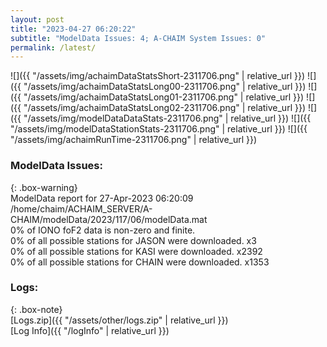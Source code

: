 ```yaml
---
layout: post
title: "2023-04-27 06:20:22"
subtitle: "ModelData Issues: 4; A-CHAIM System Issues: 0"
permalink: /latest/
---
```


![]({{ "/assets/img/achaimDataStatsShort-2311706.png" | relative_url }})
![]({{ "/assets/img/achaimDataStatsLong00-2311706.png" | relative_url }})
![]({{ "/assets/img/achaimDataStatsLong01-2311706.png" | relative_url }})
![]({{ "/assets/img/achaimDataStatsLong02-2311706.png" | relative_url }})
![]({{ "/assets/img/modelDataDataStats-2311706.png" | relative_url }})
![]({{ "/assets/img/modelDataStationStats-2311706.png" | relative_url }})
![]({{ "/assets/img/achaimRunTime-2311706.png" | relative_url }})


### ModelData Issues:  
  
{: .box-warning}  
 ModelData report for 27-Apr-2023 06:20:09   
 /home/chaim/ACHAIM_SERVER/A-CHAIM/modelData/2023/117/06/modelData.mat   
 0% of IONO foF2 data is non-zero and finite.   
 0% of all possible stations for JASON were downloaded. x3   
 0% of all possible stations for KASI were downloaded. x2392   
 0% of all possible stations for CHAIN were downloaded. x1353   
  


### Logs:  
  
{: .box-note}  
[Logs.zip]({{ "/assets/other/logs.zip" | relative_url }})  
[Log Info]({{ "/logInfo" | relative_url }})  

